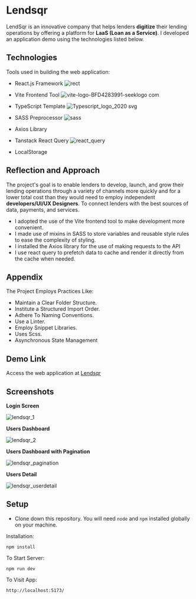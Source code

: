 # Lendsqr

LendSqr is an innovative company that helps lenders **digitize** their lending operations by offering a platform for **LaaS (Loan as a Service)**. I developed an application demo using the technologies listed below.

## Technologies

Tools used in building the web application:

- React.js Framework  ![rect](https://github.com/production-app/Lendsqr-Fe-Test/assets/52615278/0fb9b1b9-96b5-4d27-ac19-2ecd0fb1b5b0)

- Vite Frontend Tool ![vite-logo-BFD4283991-seeklogo com](https://github.com/production-app/Lendsqr-Fe-Test/assets/52615278/a8434b23-96b5-4934-938d-14363fa411a4)
  
- TypeScript Template  ![Typescript_logo_2020 svg](https://github.com/production-app/Lendsqr-Fe-Test/assets/52615278/a736f092-104f-41b7-a841-8d7449c4cad0)

- SASS Preprocessor ![sass](https://github.com/production-app/Lendsqr-Fe-Test/assets/52615278/e5701d64-36d8-4efc-9c38-09f75e34f8f6)

- Axios Library
  
- Tanstack React Query   ![react_query](https://github.com/production-app/Lendsqr-Fe-Test/assets/52615278/1dab1c43-171e-43dd-ac21-ab5d7735e5d6)
 
- LocalStorage

## Reflection and Approach
The project's goal is to enable lenders to develop, launch, and grow their lending operations through a variety of channels more quickly and for a lower total cost than they would need to employ independent **developers/UI/UX Designers**. To connect lenders with the best sources of data, payments, and services.

- I adopted the use of the Vite frontend tool to make development more convenient.
- I made use of mixins in SASS to store variables and reusable style rules to ease the complexity of styling.
- I installed the Axios library for the use of making requests to the API
- I use react query to prefetch data to cache and render it directly from the cache when needed.

## Appendix

The Project Employs Practices Like:

- Maintain a Clear Folder Structure.
- Institute a Structured Import Order.
- Adhere To Naming Conventions.
- Use a Linter.
- Employ Snippet Libraries.
- Uses Scss.
- Asynchronous State Management

## Demo Link
 Access the web application at [Lendsqr](https://adebayo-abiodun-lendsqr-fe-test-production-app.vercel.app/login) 

## Screenshots

**Login Screen**

![lendsqr_1](https://github.com/production-app/Lendsqr-Fe-Test/assets/52615278/3336efe2-294f-48fd-b829-21ee663daa9d)

**Users Dashboard**

![lendsqr_2](https://github.com/production-app/Lendsqr-Fe-Test/assets/52615278/89645f2f-4747-48ed-adbd-407a58e9695b)

**Users Dashboard with Pagination**

![lendsqr_pagination](https://github.com/production-app/Lendsqr-Fe-Test/assets/52615278/98a203ba-4cf6-4b4f-8239-1dbad05d4b34)

**Users Detail**

![lendsqr_userdetail](https://github.com/production-app/Lendsqr-Fe-Test/assets/52615278/46755b1c-09c1-4e42-8741-8c05faf4eee2)


## Setup

- Clone down this repository. You will need `node` and `npm` installed globally on your machine.

Installation:

`npm install`

To Start Server:

`npm run dev`

To Visit App:

`http://localhost:5173/`

